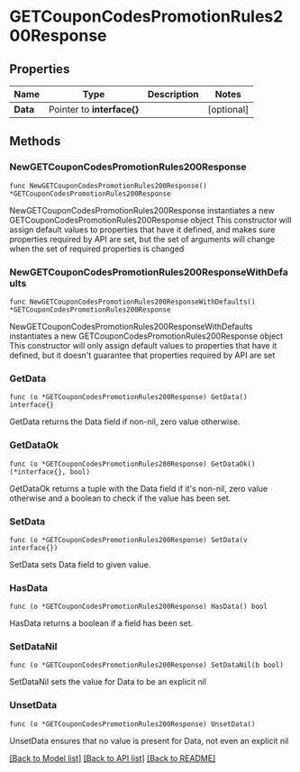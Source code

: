 # GETCouponCodesPromotionRules200Response

## Properties

Name | Type | Description | Notes
------------ | ------------- | ------------- | -------------
**Data** | Pointer to **interface{}** |  | [optional] 

## Methods

### NewGETCouponCodesPromotionRules200Response

`func NewGETCouponCodesPromotionRules200Response() *GETCouponCodesPromotionRules200Response`

NewGETCouponCodesPromotionRules200Response instantiates a new GETCouponCodesPromotionRules200Response object
This constructor will assign default values to properties that have it defined,
and makes sure properties required by API are set, but the set of arguments
will change when the set of required properties is changed

### NewGETCouponCodesPromotionRules200ResponseWithDefaults

`func NewGETCouponCodesPromotionRules200ResponseWithDefaults() *GETCouponCodesPromotionRules200Response`

NewGETCouponCodesPromotionRules200ResponseWithDefaults instantiates a new GETCouponCodesPromotionRules200Response object
This constructor will only assign default values to properties that have it defined,
but it doesn't guarantee that properties required by API are set

### GetData

`func (o *GETCouponCodesPromotionRules200Response) GetData() interface{}`

GetData returns the Data field if non-nil, zero value otherwise.

### GetDataOk

`func (o *GETCouponCodesPromotionRules200Response) GetDataOk() (*interface{}, bool)`

GetDataOk returns a tuple with the Data field if it's non-nil, zero value otherwise
and a boolean to check if the value has been set.

### SetData

`func (o *GETCouponCodesPromotionRules200Response) SetData(v interface{})`

SetData sets Data field to given value.

### HasData

`func (o *GETCouponCodesPromotionRules200Response) HasData() bool`

HasData returns a boolean if a field has been set.

### SetDataNil

`func (o *GETCouponCodesPromotionRules200Response) SetDataNil(b bool)`

 SetDataNil sets the value for Data to be an explicit nil

### UnsetData
`func (o *GETCouponCodesPromotionRules200Response) UnsetData()`

UnsetData ensures that no value is present for Data, not even an explicit nil

[[Back to Model list]](../README.md#documentation-for-models) [[Back to API list]](../README.md#documentation-for-api-endpoints) [[Back to README]](../README.md)


